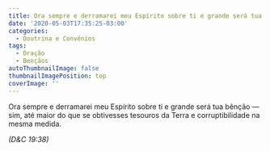 ```yaml
---
title: Ora sempre e derramarei meu Espírito sobre ti e grande será tua bênção.
date: '2020-05-03T17:35:25-03:00'
categories:
  - Doutrina e Convênios
tags:
  - Oração
  - Bençãos
autoThumbnailImage: false
thumbnailImagePosition: top
coverImage: ''
---
```

Ora sempre e derramarei meu Espírito sobre ti e grande será tua bênção — sim, até maior do que se obtivesses tesouros da Terra e corruptibilidade na mesma medida.

_(D&C 19:38)_
